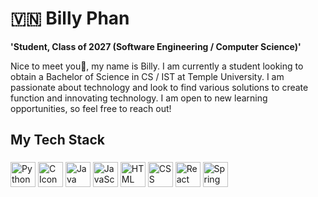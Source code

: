
<h1 align="left">🇻🇳 Billy Phan</h1>

**'Student, Class of 2027 (Software Engineering / Computer Science)'**



<p align="left">Nice to meet you👋, my name is Billy. I am currently a student looking to obtain a Bachelor of Science in CS / IST at Temple University. I am passionate about technology and look to find various solutions to create function and innovating technology. I am open to new learning opportunities, so feel free to reach out!</p>

###

<h2 align="left">My Tech Stack</h2>

###

<div align="left">
   <img src="https://devicon-website.vercel.app/api/python/original.svg" width="40" height="40" alt="Python Icon" />
   <img src="https://devicon-website.vercel.app/api/c/original.svg" width="40" height="40" alt ="C Icon"></img>
   <img src="https://devicon-website.vercel.app/api/java/original.svg"  width="40" height="40" alt ="Java Icon"></img>
   <img src="https://devicon-website.vercel.app/api/javascript/original.svg" width="40" height="40" alt ="JavaScript Icon" ></img>
   <img src="https://devicon-website.vercel.app/api/html5/original.svg" width="40" height="40" alt ="HTML Icon" ></img>
   <img src="https://devicon-website.vercel.app/api/css3/original.svg" width="40" height="40" alt ="CSS Icon" ></img>
   <img src="https://devicon-website.vercel.app/api/react/original.svg" width="40" height="40" alt ="React Icon" ></img>
   <img src="https://devicon-website.vercel.app/api/spring/original.svg" width="40" height="40" alt ="Spring Icon" ></img>
   
   
     
   
   
   
   
   

 
</div>

###
